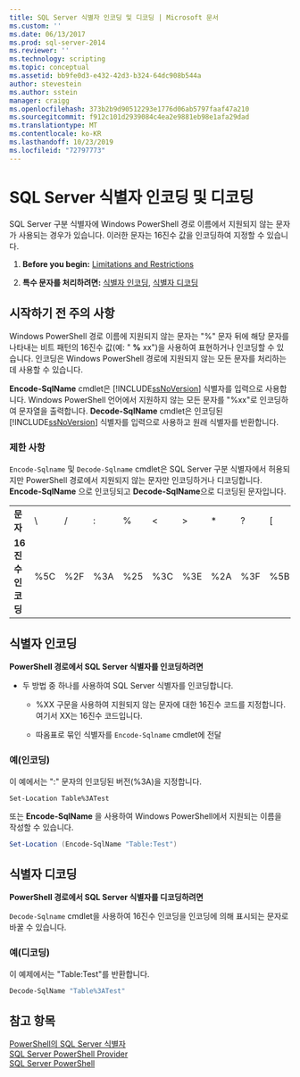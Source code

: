 ```yaml
---
title: SQL Server 식별자 인코딩 및 디코딩 | Microsoft 문서
ms.custom: ''
ms.date: 06/13/2017
ms.prod: sql-server-2014
ms.reviewer: ''
ms.technology: scripting
ms.topic: conceptual
ms.assetid: bb9fe0d3-e432-42d3-b324-64dc908b544a
author: stevestein
ms.author: sstein
manager: craigg
ms.openlocfilehash: 373b2b9d90512293e1776d06ab5797faaf47a210
ms.sourcegitcommit: f912c101d2939084c4ea2e9881eb98e1afa29dad
ms.translationtype: MT
ms.contentlocale: ko-KR
ms.lasthandoff: 10/23/2019
ms.locfileid: "72797773"
---
```

# <a name="encode-and-decode-sql-server-identifiers"></a>SQL Server 식별자 인코딩 및 디코딩
  SQL Server 구분 식별자에 Windows PowerShell 경로 이름에서 지원되지 않는 문자가 사용되는 경우가 있습니다. 이러한 문자는 16진수 값을 인코딩하여 지정할 수 있습니다.  
  
1.  **Before you begin:**  [Limitations and Restrictions](#LimitationsRestrictions)  
  
2.  **특수 문자를 처리하려면:**  [식별자 인코딩](#EncodeIdent), [식별자 디코딩](#DecodeIdent)  
  
## <a name="before-you-begin"></a>시작하기 전 주의 사항  
 Windows PowerShell 경로 이름에 지원되지 않는 문자는 "%" 문자 뒤에 해당 문자를 나타내는 비트 패턴의 16진수 값(예: " **%** xx")을 사용하여 표현하거나 인코딩할 수 있습니다. 인코딩은 Windows PowerShell 경로에 지원되지 않는 모든 문자를 처리하는 데 사용할 수 있습니다.  
  
 **Encode-SqlName** cmdlet은 [!INCLUDE[ssNoVersion](../includes/ssnoversion-md.md)] 식별자를 입력으로 사용합니다. Windows PowerShell 언어에서 지원하지 않는 모든 문자를 "%xx"로 인코딩하여 문자열을 출력합니다. **Decode-SqlName** cmdlet은 인코딩된 [!INCLUDE[ssNoVersion](../includes/ssnoversion-md.md)] 식별자를 입력으로 사용하고 원래 식별자를 반환합니다.  
  
###  <a name="LimitationsRestrictions"></a> 제한 사항  
 `Encode-Sqlname` 및 `Decode-Sqlname` cmdlet은 SQL Server 구분 식별자에서 허용되지만 PowerShell 경로에서 지원되지 않는 문자만 인코딩하거나 디코딩합니다. **Encode-SqlName** 으로 인코딩되고 **Decode-SqlName**으로 디코딩된 문자입니다.  
  
|||||||||||||  
|-|-|-|-|-|-|-|-|-|-|-|-|  
|**문자**|\ |/|:|%|\<|>|*|?|[|]|&#124;|  
|**16진수 인코딩**|%5C|%2F|%3A|%25|%3C|%3E|%2A|%3F|%5B|%5D|%7C|  
  
##  <a name="EncodeIdent"></a> 식별자 인코딩  
 **PowerShell 경로에서 SQL Server 식별자를 인코딩하려면**  
  
-   두 방법 중 하나를 사용하여 SQL Server 식별자를 인코딩합니다.  
  
    -   %XX 구문을 사용하여 지원되지 않는 문자에 대한 16진수 코드를 지정합니다. 여기서 XX는 16진수 코드입니다.  
  
    -   따옴표로 묶인 식별자를 `Encode-Sqlname` cmdlet에 전달  
  
### <a name="examples-encoding"></a>예(인코딩)  
 이 예에서는 ":" 문자의 인코딩된 버전(%3A)을 지정합니다.  
  
```  
Set-Location Table%3ATest  
```  
  
 또는 **Encode-SqlName** 을 사용하여 Windows PowerShell에서 지원되는 이름을 작성할 수 있습니다.  
  
```powershell
Set-Location (Encode-SqlName "Table:Test")  
```  
  
##  <a name="DecodeIdent"></a> 식별자 디코딩  
 **PowerShell 경로에서 SQL Server 식별자를 디코딩하려면**  
  
 `Decode-Sqlname` cmdlet을 사용하여 16진수 인코딩을 인코딩에 의해 표시되는 문자로 바꿀 수 있습니다.  
  
### <a name="examples-decoding"></a>예(디코딩)  
 이 예제에서는 "Table:Test"를 반환합니다.  
  
```powershell
Decode-SqlName "Table%3ATest"  
```  
  
## <a name="see-also"></a>참고 항목  
 [PowerShell의 SQL Server 식별자](sql-server-identifiers-in-powershell.md)   
 [SQL Server PowerShell Provider](sql-server-powershell-provider.md)   
 [SQL Server PowerShell](sql-server-powershell.md)  

